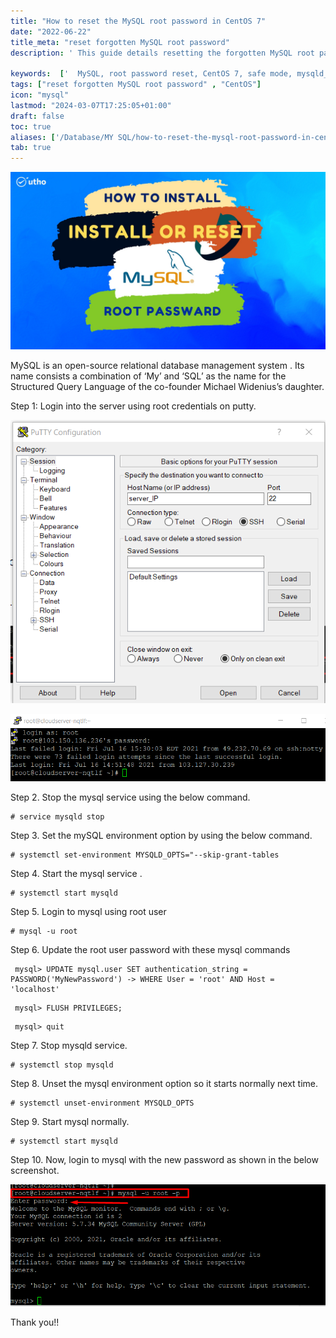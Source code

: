```yaml
---
title: "How to reset the MySQL root password in CentOS 7"
date: "2022-06-22"
title_meta: "reset forgotten MySQL root password"
description: ' This guide details resetting the forgotten MySQL root password in CentOS 7. The process involves stopping the MySQL service, starting it in safe mode, and updating the root password from within the MySQL command line.'

keywords:  ['  MySQL, root password reset, CentOS 7, safe mode, mysqld_safe.']
tags: ["reset forgotten MySQL root password" , "CentOS"]
icon: "mysql"
lastmod: "2024-03-07T17:25:05+01:00"
draft: false
toc: true
aliases: ['/Database/MY SQL/how-to-reset-the-mysql-root-password-in-centos-7/']
tab: true
---
```


![](images/How-to-reset-the-MySQL-root-password-in-CentOS-7_utho.jpg)

MySQL is an open-source relational database management system . Its name consists a combination of ‘My’ and ‘SQL’ as the name for the Structured Query Language of the co-founder Michael Widenius’s daughter.

Step 1: Login into the server using root credentials on putty.

![](images/BB-1.png)

![](images/BB1-1.png)

Step 2. Stop the mysql service using the below command.

```
# service mysqld stop 
```

Step 3. Set the mySQL environment option by using the below command.

```
# systemctl set-environment MYSQLD_OPTS="--skip-grant-tables 
```

Step 4. Start the mysql service .

```
# systemctl start mysqld 
```

Step 5. Login to mysql using root user

```
# mysql -u root 
```

Step 6. Update the root user password with these mysql commands

```
 mysql> UPDATE mysql.user SET authentication_string = PASSWORD('MyNewPassword') -> WHERE User = 'root' AND Host = 'localhost' 
```  
```
 mysql> FLUSH PRIVILEGES; 
```

```
 mysql> quit 
```

Step 7. Stop mysqld service.

```
# systemctl stop mysqld 
```

Step 8. Unset the mysql environment option so it starts normally next time.

```
# systemctl unset-environment MYSQLD_OPTS 
```

Step 9. Start mysql normally.

```
# systemctl start mysqld 
```

Step 10. Now, login to mysql with the new password as shown in the below screenshot.

![](images/BB12-1.png)

Thank you!!
